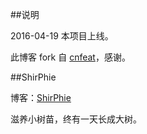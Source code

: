 ##说明

2016-04-19  本项目上线。

此博客 fork 自 [cnfeat](http://cnfeat.com/)，感谢。

##ShirPhie

博客：[ShirPhie](Shirphie.com)

滋养小树苗，终有一天长成大树。
